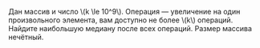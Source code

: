 Дан массив и число \\(k \le 10^9\\). Операция &mdash; увеличение на один произвольного элемента, вам доступно не более \\(k\\) операций. Найдите наибольшую медиану после всех операций. Размер массива нечётный.